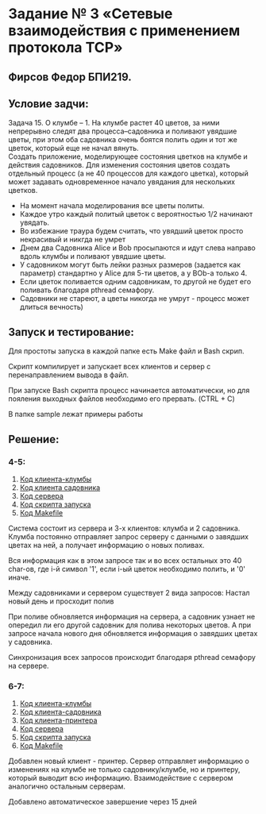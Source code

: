 # Задание № 3 «Сетевые взаимодействия с применением протокола TCP»
## Фирсов Федор БПИ219.

## Условие задчи:

Задача 15. O клумбе – 1. На клумбе растет 40 цветов, за ними непрерывно следят два процесса–садовника
и поливают увядшие цветы, при этом оба садовника очень боятся полить один и тот же цветок,
который еще не начал вянуть. <br/>
Создать приложение, моделирующее состояния цветков на клумбе и действия садовников.
Для изменения состояния цветов создать отдельный процесс (а не 40 процессов для каждого цветка),
который может задавать одновременное начало увядания для нескольких цветков.

*  На момент начала моделирования все цветы политы.
*  Каждое утро каждый политый цветок с вероятностью 1/2 начинают увядать.
*  Во избежание траура будем считать, что увядший цветок просто некрасивый и никгда не умрет
*  Днем два Садовника Alice и Bob просыпаются и идут слева направо вдоль клумбы и поливают увядшие цветы.
*  У садовником могут быть лейки разных размеров (задается как параметр) стандартно у Alice для 5-ти цветов, а у BOb-a только 4. 
*  Если цветок поливается одним садовникам, то другой не будет его поливать благодаря pthread семафору.
*  Садовники не стареют, а цветы никогда не умрут - процесс может длиться вечность)

##  Запуск и тестирование:
Для простоты запуска в каждой папке есть Make файл и Bash скрип. 

Скрипт компилирует и запускает всех клиентов и сервер с перенаправлением вывода в файл.

При запуске Bash скрипта процесс начинается автоматически, но для пояления выходных файлов необходимо его прервать. (CTRL + C)

В папке sample лежат примеры работы

##  Решение:
###  4-5:

1. [Код клиента-клумбы](https://github.com/fodof91/OC_HW_03/blob/master/4-5/client_flowerbed.c)
2. [Код клиента садовника](https://github.com/fodof91/OC_HW_03/blob/master/4-5/client_gardener.c)
3. [Код сервера](https://github.com/fodof91/OC_HW_03/blob/master/4-5/server.c)
4. [Код скрипта запуска](https://github.com/fodof91/OC_HW_03/blob/master/4-5/run.sh)
5. [Код Makefile](https://github.com/fodof91/OC_HW_03/blob/master/4-5/Makefile)

Система состоит из сервера и 3-х клиентов: клумба и 2 садовника.
Клумба постоянно отправляет запрос серверу с данными о завядших цветах на ней, а получает информацию о новых поливах.

Вся информация как в этом запросе так и во всех остальных это 40 char-ов, где i-й символ '1', если i-ый цветок необходимо полить, и '0' иначе.

Между садовниками и сервером существует 2 вида запросов: Настал новый день и просходит полив

При поливе обновляется информация на сервера, а садовник узнает не опередил ли его другой садовник для полива некоторых цветов.
А при запросе начала нового дня обновляется информация о завядших цветах у садовника.

Синхронизация всех запросов происходит благодаря pthread семафору на сервере.

###  6-7:

1. [Код клиента-клумбы](https://github.com/fodof91/OC_HW_03/blob/master/6-7/client_flowerbed.c)
2. [Код клиента-садовника](https://github.com/fodof91/OC_HW_03/blob/master/6-7/client_gardener.c)
3. [Код клиента-принтера](https://github.com/fodof91/OC_HW_03/blob/master/6-7/client_зкштеук.c)
3. [Код сервера](https://github.com/fodof91/OC_HW_03/blob/master/6-7/server.c)
4. [Код скрипта запуска](https://github.com/fodof91/OC_HW_03/blob/master/6-7/run.sh)
5. [Код Makefile](https://github.com/fodof91/OC_HW_03/blob/master/4-5/Makefile)

Добавлен новый клиент - принтер. Сервер отправляет информацию о изменениях на клумбе не только садовнику/клумбе, но и принтеру, который выводит всю информацию.
Взаимодействие с сервером аналогично остальным серверам.

Добавлено автоматическое завершение через 15 дней